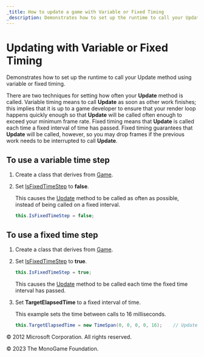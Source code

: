 ```yaml
---
_title: How to update a game with Variable or Fixed Timing
_description: Demonstrates how to set up the runtime to call your Update method using variable or fixed timing.
---
```


# Updating with Variable or Fixed Timing

Demonstrates how to set up the runtime to call your Update method using variable or fixed timing.

There are two techniques for setting how often your **Update** method is called. Variable timing means to call **Update** as soon as other work finishes; this implies that it is up to a game developer to ensure that your render loop happens quickly enough so that **Update** will be called often enough to exceed your minimum frame rate. Fixed timing means that **Update** is called each time a fixed interval of time has passed. Fixed timing guarantees that **Update** will be called, however, so you may drop frames if the previous work needs to be interrupted to call **Update**.

## To use a variable time step

1. Create a class that derives from [Game](xref:Microsoft.Xna.Framework.Game).

2. Set [IsFixedTimeStep](xref:Microsoft.Xna.Framework.Game.IsFixedTimeStep) to **false**.

    This causes the [Update](xref:Microsoft.Xna.Framework.Game) method to be called as often as possible, instead of being called on a fixed interval.

    ```csharp
    this.IsFixedTimeStep = false;
    ```

## To use a fixed time step

1. Create a class that derives from [Game](xref:Microsoft.Xna.Framework.Game).

2. Set [IsFixedTimeStep](xref:Microsoft.Xna.Framework.Game.IsFixedTimeStep) to **true**.

    ```csharp
    this.IsFixedTimeStep = true;
    ```

    This causes the [Update](xref:Microsoft.Xna.Framework.Game) method to be called each time the fixed time interval has passed.

3. Set **TargetElapsedTime** to a fixed interval of time.

    This example sets the time between calls to 16 milliseconds.

    ```csharp
    this.TargetElapsedTime = new TimeSpan(0, 0, 0, 0, 16);    // Update() is called every 16 milliseconds
    ```

© 2012 Microsoft Corporation. All rights reserved.  

© 2023 The MonoGame Foundation.
